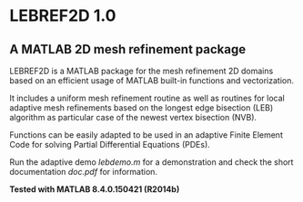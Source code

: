 # LEBREF2D 1.0

## A MATLAB 2D mesh refinement package

LEBREF2D is a MATLAB package for the mesh refinement 2D domains based on an efficient usage of MATLAB built-in functions and vectorization. 

It includes a uniform mesh refinement routine as well as routines for local adaptive mesh refinements based on the longest edge bisection (LEB) algorithm as particular case of the newest vertex bisection (NVB). 

Functions can be easily adapted to be used in an adaptive Finite Element Code for solving Partial Differential Equations (PDEs).

Run the adaptive demo *lebdemo.m* for a demonstration and check the short documentation *doc.pdf* for information.

**Tested with MATLAB 8.4.0.150421 (R2014b)**
